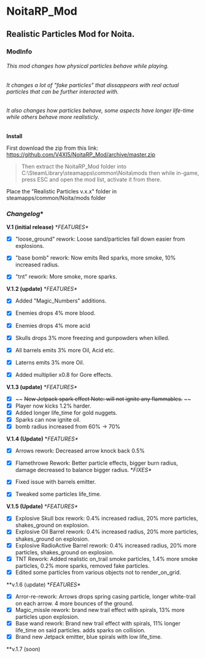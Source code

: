 # **NoitaRP_Mod**
## Realistic Particles Mod for Noita.




### **ModInfo**
###### This mod changes how physical particles behave while playing.
###### It changes a lot of "fake particles" that dissappears with real actual particles that can be further interacted with.
###### It also changes how particles behave, some aspects have longer life-time while others behave more realisticly.


 **Install**

 First download the zip from this link: https://github.com/V4XI5/NoitaRP_Mod/archive/master.zip
 > Then extract the NoitaRP_Mod folder into C:\SteamLibrary\steamapps\common\Noita\mods
 > then while in-game, press ESC and open the mod list, activate it from there.


Place the "Realistic Particles v.x.x" folder in steamapps/common/Noita/mods folder









### *Changelog**

 **V.1 (initial release)**
**FEATURES\**
- [x] "loose_ground" rework: Loose sand/particles fall down easier from explosions.
- [x] "base bomb" rework: Now emits Red sparks, more smoke, 10% increased radius.
- [x] "tnt" rework: More smoke, more sparks.


 **V.1.2 (update)**
**FEATURES\**
- [x] Added "Magic_Numbers" additions.
- [x] Enemies drops 4% more blood.
- [x] Enemies drops 4% more acid
- [x] Skulls drops 3% more freezing and gunpowders when killed.
- [x] All barrels emits 3% more Oil, Acid etc.
- [x] Laterns emits 3% more Oil.
- [x] Added multiplier x0.8 for Gore effects.


**V.1.3 (update)**
**FEATURES\**
- [x] ~~ ~~New Jetpack spark effect   Note: will not ignite any flammables.~~ ~~
- [x] Player now kicks 1.2% harder.
- [x] Added longer life_time for gold nuggets.
- [x] Sparks can now ignite oil.
- [x] bomb radius increased from 60% -> 70%

**V.1.4 (Update)**
**FEATURES\**
- [x] Arrows rework: Decreased arrow knock back 0.5%
- [x] Flamethrowe Rework: Better particle effects, bigger burn radius, damage decreased to balance bigger radius.
**FIXES\**
- [x] Fixed issue with barrels emitter.
- [x] Tweaked some particles life_time.


**V.1.5 (Update)**
**FEATURES\**
- [x] Explosive Skull box rework: 0.4% increased radius, 20% more particles, shakes_ground on explosion.
- [x] Explosive Oil Barrel rework: 0.4% increased radius, 20% more particles, shakes_ground on explosion.
- [x] Explosive RadioActive Barrel rework: 0.4% increased radius, 20% more particles, shakes_ground on explosion.
- [x] TNT Rework: Added realistic on_trail smoke particles, 1.4% more smoke particles, 0.2% more sparks, removed fake particles.
- [x] Edited some particles from various objects not to render_on_grid.

**v.1.6 (update)
**FEATURES\**

- [x] Arror-re-rework: Arrows drops spring casing particle, longer white-trail on each arrow. 4 more bounces of the ground.
- [x] Magic_missle rework: brand new trail effect with spirals, 13% more particles upon explosion.
- [x] Base wand rework: Brand new trail effect with spirals, 11% longer life_time on said particles. adds sparks on collision.
- [x] Brand new Jetpack emitter, blue spirals with low life_time. 

**v.1.7 (soon)

